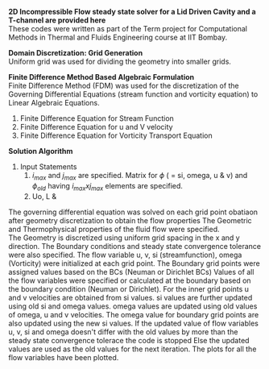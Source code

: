 **2D Incompressible Flow steady state solver for a Lid Driven Cavity and a T-channel are provided here**  
These codes were written as part of the Term project for Computational Methods in Thermal and Fluids Engineering course at IIT Bombay.

**Domain Discretization: Grid Generation**  
Uniform grid was used for dividing the geometry into smaller grids.

**Finite Difference Method Based Algebraic Formulation**  
Finite Difference Method (FDM) was used for the discretization of the Governing Differential Equations (stream function and vorticity equation) to Linear Algebraic Equations.   
1. Finite Difference Equation for Stream Function
2. Finite Difference Equation for u and V velocity
3. Finite Difference Equation for Vorticity Transport Equation

**Solution Algorithm**  
1. Input Statements
   1. $i_{max}$ and $j_{max}$ are specified. Matrix for $\phi$ ( = si, omega, u & v) and $\phi_{old}$ having $i_{max} x j_{max}$ elements are specified.
   2. Uo, L & 

The governing differential equation was solved on each grid point obatiaon after geometry discretization to obtain the flow properties 
The Geometric and Thermophysical properties of the fluid flow were specified.  
The Geometry is discretized using uniform grid spacing in the x and y direction.
The Boundary conditions and steady state convergence tolerance were also specified.
The flow variable u, v, si (streamfunction), omega (Vorticity) were initialized at each grid point.
The Boundary grid points were assigned values based on the BCs (Neuman or Dirichlet BCs)
Values of all the flow variables were specified or calculated at the boundary based on the boundary condition (Neuman or Dirichlet).
For the inner grid points u and v velocities are obtained from si values.
si values are further updated using old si and omega values.
omega values are updated using old values of omega, u and v velocities.
The omega value for boundary grid points are also updated using the new si values.
If the updated value of flow variables u, v, si and omega doesn't differ with the old values by more than the steady state convergence tolerace the code is stopped
Else the updated values are used as the old values for the next iteration.
The plots for all the flow variables have been plotted.
